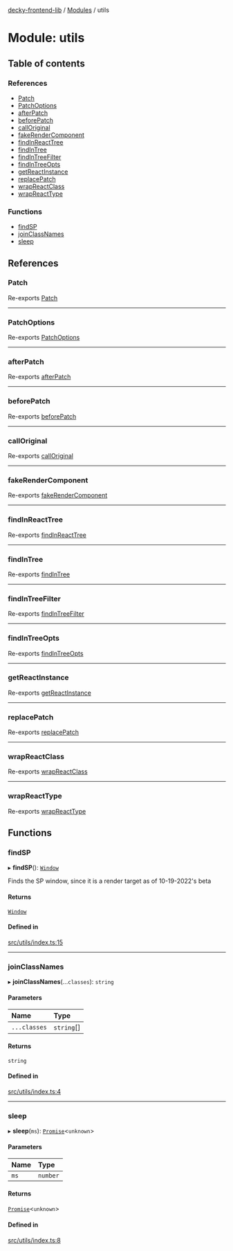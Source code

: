 [decky-frontend-lib](../README.md) / [Modules](../modules.md) / utils

# Module: utils

## Table of contents

### References

- [Patch](utils.md#patch)
- [PatchOptions](utils.md#patchoptions)
- [afterPatch](utils.md#afterpatch)
- [beforePatch](utils.md#beforepatch)
- [callOriginal](utils.md#calloriginal)
- [fakeRenderComponent](utils.md#fakerendercomponent)
- [findInReactTree](utils.md#findinreacttree)
- [findInTree](utils.md#findintree)
- [findInTreeFilter](utils.md#findintreefilter)
- [findInTreeOpts](utils.md#findintreeopts)
- [getReactInstance](utils.md#getreactinstance)
- [replacePatch](utils.md#replacepatch)
- [wrapReactClass](utils.md#wrapreactclass)
- [wrapReactType](utils.md#wrapreacttype)

### Functions

- [findSP](utils.md#findsp)
- [joinClassNames](utils.md#joinclassnames)
- [sleep](utils.md#sleep)

## References

### Patch

Re-exports [Patch](../interfaces/utils_patcher.Patch.md)

___

### PatchOptions

Re-exports [PatchOptions](../interfaces/utils_patcher.PatchOptions.md)

___

### afterPatch

Re-exports [afterPatch](utils_patcher.md#afterpatch)

___

### beforePatch

Re-exports [beforePatch](utils_patcher.md#beforepatch)

___

### callOriginal

Re-exports [callOriginal](utils_patcher.md#calloriginal)

___

### fakeRenderComponent

Re-exports [fakeRenderComponent](utils_react.md#fakerendercomponent)

___

### findInReactTree

Re-exports [findInReactTree](utils_react.md#findinreacttree)

___

### findInTree

Re-exports [findInTree](utils_react.md#findintree)

___

### findInTreeFilter

Re-exports [findInTreeFilter](utils_react.md#findintreefilter)

___

### findInTreeOpts

Re-exports [findInTreeOpts](../interfaces/utils_react.findInTreeOpts.md)

___

### getReactInstance

Re-exports [getReactInstance](utils_react.md#getreactinstance)

___

### replacePatch

Re-exports [replacePatch](utils_patcher.md#replacepatch)

___

### wrapReactClass

Re-exports [wrapReactClass](utils_react.md#wrapreactclass)

___

### wrapReactType

Re-exports [wrapReactType](utils_react.md#wrapreacttype)

## Functions

### findSP

▸ **findSP**(): [`Window`]( https://developer.mozilla.org/en-US/docs/Web/API/Window )

Finds the SP window, since it is a render target as of 10-19-2022's beta

#### Returns

[`Window`]( https://developer.mozilla.org/en-US/docs/Web/API/Window )

#### Defined in

[src/utils/index.ts:15](https://github.com/SteamDeckHomebrew/decky-frontend-lib/blob/a074277/src/utils/index.ts#L15)

___

### joinClassNames

▸ **joinClassNames**(...`classes`): `string`

#### Parameters

| Name | Type |
| :------ | :------ |
| `...classes` | `string`[] |

#### Returns

`string`

#### Defined in

[src/utils/index.ts:4](https://github.com/SteamDeckHomebrew/decky-frontend-lib/blob/a074277/src/utils/index.ts#L4)

___

### sleep

▸ **sleep**(`ms`): [`Promise`]( https://developer.mozilla.org/en-US/docs/Web/JavaScript/Reference/Global_Objects/Promise )<`unknown`\>

#### Parameters

| Name | Type |
| :------ | :------ |
| `ms` | `number` |

#### Returns

[`Promise`]( https://developer.mozilla.org/en-US/docs/Web/JavaScript/Reference/Global_Objects/Promise )<`unknown`\>

#### Defined in

[src/utils/index.ts:8](https://github.com/SteamDeckHomebrew/decky-frontend-lib/blob/a074277/src/utils/index.ts#L8)
